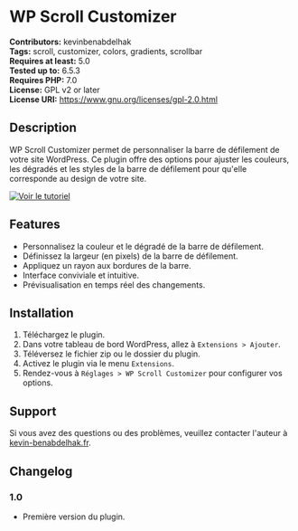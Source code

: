 # WP Scroll Customizer

**Contributors:** kevinbenabdelhak  
**Tags:** scroll, customizer, colors, gradients, scrollbar  
**Requires at least:** 5.0  
**Tested up to:** 6.5.3  
**Requires PHP:** 7.0  
**License:** GPL v2 or later  
**License URI:** https://www.gnu.org/licenses/gpl-2.0.html

## Description

WP Scroll Customizer permet de personnaliser la barre de défilement de votre site WordPress. Ce plugin offre des options pour ajuster les couleurs, les dégradés et les styles de la barre de défilement pour qu'elle corresponde au design de votre site.

[![Voir le tutoriel](https://img.youtube.com/vi/uba6vgDXqJ0/maxresdefault.jpg)](https://www.youtube.com/watch?v=uba6vgDXqJ0)

## Features

- Personnalisez la couleur et le dégradé de la barre de défilement.
- Définissez la largeur (en pixels) de la barre de défilement.
- Appliquez un rayon aux bordures de la barre.
- Interface conviviale et intuitive.
- Prévisualisation en temps réel des changements.

## Installation

1. Téléchargez le plugin.
2. Dans votre tableau de bord WordPress, allez à `Extensions > Ajouter`.
3. Téléversez le fichier zip ou le dossier du plugin.
4. Activez le plugin via le menu `Extensions`.
5. Rendez-vous à `Réglages > WP Scroll Customizer` pour configurer vos options.

## Support

Si vous avez des questions ou des problèmes, veuillez contacter l'auteur à [kevin-benabdelhak.fr](https://kevin-benabdelhak.fr).

## Changelog

### 1.0
- Première version du plugin.
